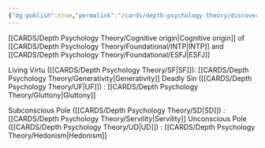 ```yaml
---
{"dg-publish":true,"permalink":"/cards/depth-psychology-theory/discovery/","created":"2022-12-31T17:42:57.181+01:00","updated":"2023-04-27T21:48:16.118+02:00"}
---
```



[[CARDS/Depth Psychology Theory/Cognitive origin\|Cognitive origin]] of [[CARDS/Depth Psychology Theory/Foundational/INTP\|INTP]] and [[CARDS/Depth Psychology Theory/Foundational/ESFJ\|ESFJ]]

Living Virtu ([[CARDS/Depth Psychology Theory/SF\|SF]]): [[CARDS/Depth Psychology Theory/Generativity\|Generativity]]
Deadly Sin ([[CARDS/Depth Psychology Theory/UF\|UF]]) : [[CARDS/Depth Psychology Theory/Gluttony\|Gluttony]] 

Subconscious Pole ([[CARDS/Depth Psychology Theory/SD\|SD]]) : [[CARDS/Depth Psychology Theory/Servility\|Servility]]
Unconscious Pole ([[CARDS/Depth Psychology Theory/UD\|UD]]) : [[CARDS/Depth Psychology Theory/Hedonism\|Hedonism]]
